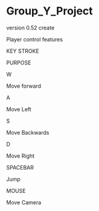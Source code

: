 # Group_Y_Project
version 0.52 create

Player control features 

KEY STROKE 

PURPOSE 

W 

Move forward 

A 

Move Left 

S 

Move Backwards 

D 

Move Right 

SPACEBAR 

Jump 

MOUSE 

Move Camera 
